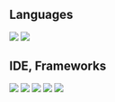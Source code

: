 <h2>Languages</h2>
<a href="https://www.oracle.com/tw/java/technologies/downloads/"><img src="https://img.shields.io/badge/java- 17-red"/></a>
<a href="https://www.python.org/"><img src="https://img.shields.io/badge/-SQL-blue"/></a>
<h2>IDE, Frameworks</h2>
<a href="https://www.jetbrains.com/idea/"><img src="https://img.shields.io/badge/intellijidea -red?logo=intellijidea"/></a>
<a href="https://dev.mysql.com/downloads/workbench/"><img src="https://img.shields.io/badge/mysql- v8.0-yellow?logo=mysql"/></a>
<a href="https://spring.io/projects/spring-framework"><img src="https://img.shields.io/badge/springBoot- v3.3.4-green?logo=springboot"/></a>
<a href="https://www.thymeleaf.org/"><img src="https://img.shields.io/badge/thymeleaf -3.1.2-green?logo=thymeleaf"/></a>
<a href="https://nodejs.org/zh-tw"><img src="https://img.shields.io/badge/bootstrap- v5.3.3-fuchsia?logo=bootstrap"/></a>

